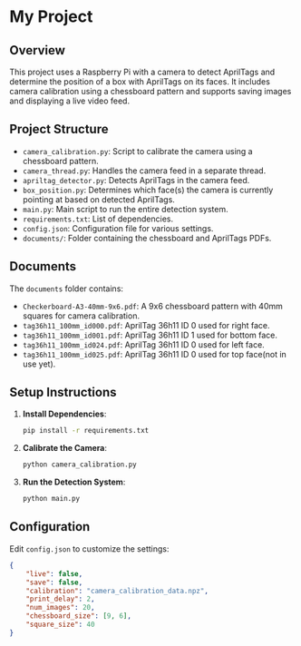 # My Project

## Overview

This project uses a Raspberry Pi with a camera to detect AprilTags and determine the position of a box with AprilTags on its faces. It includes camera calibration using a chessboard pattern and supports saving images and displaying a live video feed.

## Project Structure

- `camera_calibration.py`: Script to calibrate the camera using a chessboard pattern.
- `camera_thread.py`: Handles the camera feed in a separate thread.
- `apriltag_detector.py`: Detects AprilTags in the camera feed.
- `box_position.py`: Determines which face(s) the camera is currently pointing at based on detected AprilTags.
- `main.py`: Main script to run the entire detection system.
- `requirements.txt`: List of dependencies.
- `config.json`: Configuration file for various settings.
- `documents/`: Folder containing the chessboard and AprilTags PDFs.

## Documents

The `documents` folder contains:
- `Checkerboard-A3-40mm-9x6.pdf`: A 9x6 chessboard pattern with 40mm squares for camera calibration.
- `tag36h11_100mm_id000.pdf`: AprilTag 36h11 ID 0 used for right face.
- `tag36h11_100mm_id001.pdf`: AprilTag 36h11 ID 1 used for bottom face.
- `tag36h11_100mm_id024.pdf`: AprilTag 36h11 ID 0 used for left face.
- `tag36h11_100mm_id025.pdf`: AprilTag 36h11 ID 0 used for top face(not in use yet).

## Setup Instructions

1. **Install Dependencies**:
    ```bash
    pip install -r requirements.txt
    ```

2. **Calibrate the Camera**:
    ```bash
    python camera_calibration.py
    ```

3. **Run the Detection System**:
    ```bash
    python main.py
    ```

## Configuration

Edit `config.json` to customize the settings:
```json
{
    "live": false,
    "save": false,
    "calibration": "camera_calibration_data.npz",
    "print_delay": 2,
    "num_images": 20,
    "chessboard_size": [9, 6],
    "square_size": 40
}
